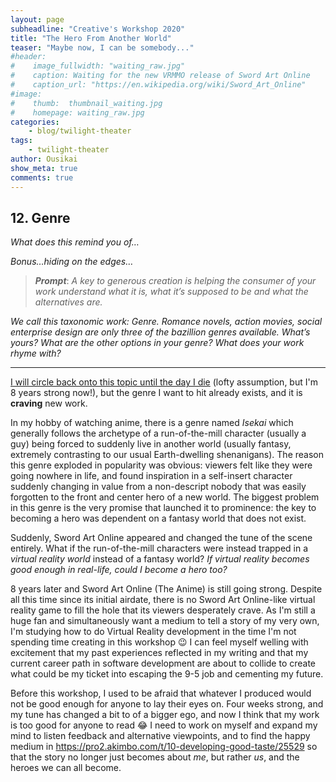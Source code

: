 ```yaml
---
layout: page
subheadline: "Creative's Workshop 2020"
title: "The Hero From Another World"
teaser: "Maybe now, I can be somebody..."
#header:
#    image_fullwidth: "waiting_raw.jpg"
#    caption: Waiting for the new VRMMO release of Sword Art Online
#    caption_url: "https://en.wikipedia.org/wiki/Sword_Art_Online"
#image:
#    thumb:  thumbnail_waiting.jpg
#    homepage: waiting_raw.jpg
categories:
    - blog/twilight-theater
tags:
    - twilight-theater
author: Ousikai
show_meta: true
comments: true
---
```

## 12. Genre
*What does this remind you of…*

*Bonus…hiding on the edges…*

> ***Prompt***: *A key to generous creation is helping the consumer of your work understand what it is, what it’s supposed to be and what the alternatives are.*

*We call this taxonomic work: Genre. Romance novels, action movies, social enterprise design are only three of the bazillion genres available. What’s yours? What are the other options in your genre? What does your work rhyme with?*

----

[I will circle back onto this topic until the day I die](https://pro2.akimbo.com/t/reki-kawahara-and-a-world-of-swords/27597?u=mtfallsvr) (lofty assumption, but I'm 8 years strong now!), but the genre I want to hit already exists, and it is **craving** new work. 

In my hobby of watching anime, there is a genre named *Isekai* which generally follows the archetype of a run-of-the-mill character (usually a guy) being forced to suddenly live in another world (usually fantasy, extremely contrasting to our usual Earth-dwelling shenanigans). The reason this genre exploded in popularity was obvious: viewers felt like they were going nowhere in life, and found inspiration in a self-insert character suddenly changing in value from a non-descript nobody that was easily forgotten to the front and center hero of a new world. The biggest problem in this genre is the very promise that launched it to prominence: the key to becoming a hero was dependent on a fantasy world that does not exist. 

Suddenly, Sword Art Online appeared and changed the tune of the scene entirely. What if the run-of-the-mill characters were instead trapped in a *virtual reality world* instead of a fantasy world? *If virtual reality becomes good enough in real-life, could I become a hero too?*

8 years later and Sword Art Online (The Anime) is still going strong. Despite all this time since its initial airdate, there is no Sword Art Online-like virtual reality game to fill the hole that its viewers desperately crave. As I'm still a huge fan and simultaneously want a medium to tell a story of my very own, I'm studying how to do Virtual Reality development in the time I'm not spending time creating in this workshop :wink: I can feel myself welling with excitement that my past experiences reflected in my writing and that my current career path in software development are about to collide to create what could be my ticket into escaping the 9-5 job and cementing my future. 

Before this workshop, I used to be afraid that whatever I produced would not be good enough for anyone to lay their eyes on. Four weeks strong, and my tune has changed a bit to of a bigger ego, and now I think that my work is too good for anyone to read :joy: I need to work on myself and expand my mind to listen feedback and alternative viewpoints, and to find the happy medium in https://pro2.akimbo.com/t/10-developing-good-taste/25529 so that the story no longer just becomes about *me*, but rather *us*, and the heroes we can all become. 